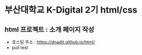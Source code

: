 # 부산대학교 K-Digital 2기 html/css
## html 프로젝트 : 소개 페이지 작성
+ 호스팅 주소 : https://dnadit.github.io/html/
+ pull test
